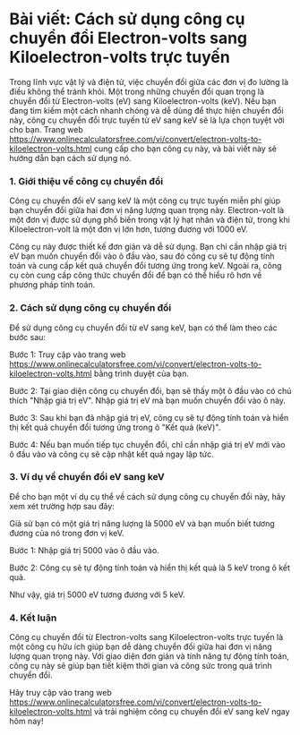 Bài viết: Cách sử dụng công cụ chuyển đổi Electron-volts sang Kiloelectron-volts trực tuyến
===========================================================================================

Trong lĩnh vực vật lý và điện tử, việc chuyển đổi giữa các đơn vị đo lường là điều không thể tránh khỏi. Một trong những chuyển đổi quan trọng là chuyển đổi từ Electron-volts (eV) sang Kiloelectron-volts (keV). Nếu bạn đang tìm kiếm một cách nhanh chóng và dễ dùng để thực hiện chuyển đổi này, công cụ chuyển đổi trực tuyến từ eV sang keV sẽ là lựa chọn tuyệt vời cho bạn. Trang web <https://www.onlinecalculatorsfree.com/vi/convert/electron-volts-to-kiloelectron-volts.html> cung cấp cho bạn công cụ này, và bài viết này sẽ hướng dẫn bạn cách sử dụng nó.

### 1. Giới thiệu về công cụ chuyển đổi

Công cụ chuyển đổi eV sang keV là một công cụ trực tuyến miễn phí giúp bạn chuyển đổi giữa hai đơn vị năng lượng quan trọng này. Electron-volt là một đơn vị được sử dụng phổ biến trong vật lý hạt nhân và điện tử, trong khi Kiloelectron-volt là một đơn vị lớn hơn, tương đương với 1000 eV.

Công cụ này được thiết kế đơn giản và dễ sử dụng. Bạn chỉ cần nhập giá trị eV bạn muốn chuyển đổi vào ô đầu vào, sau đó công cụ sẽ tự động tính toán và cung cấp kết quả chuyển đổi tương ứng trong keV. Ngoài ra, công cụ còn cung cấp công thức chuyển đổi để bạn có thể hiểu rõ hơn về phương pháp tính toán.

### 2. Cách sử dụng công cụ chuyển đổi

Để sử dụng công cụ chuyển đổi từ eV sang keV, bạn có thể làm theo các bước sau:

Bước 1: Truy cập vào trang web <https://www.onlinecalculatorsfree.com/vi/convert/electron-volts-to-kiloelectron-volts.html> bằng trình duyệt của bạn.

Bước 2: Tại giao diện công cụ chuyển đổi, bạn sẽ thấy một ô đầu vào có chú thích "Nhập giá trị eV". Nhập giá trị eV mà bạn muốn chuyển đổi vào ô này.

Bước 3: Sau khi bạn đã nhập giá trị eV, công cụ sẽ tự động tính toán và hiển thị kết quả chuyển đổi tương ứng trong ô "Kết quả (keV)".

Bước 4: Nếu bạn muốn tiếp tục chuyển đổi, chỉ cần nhập giá trị eV mới vào ô đầu vào và công cụ sẽ cập nhật kết quả ngay lập tức.

### 3. Ví dụ về chuyển đổi eV sang keV

Để cho bạn một ví dụ cụ thể về cách sử dụng công cụ chuyển đổi này, hãy xem xét trường hợp sau đây:

Giả sử bạn có một giá trị năng lượng là 5000 eV và bạn muốn biết tương đương của nó trong đơn vị keV.

Bước 1: Nhập giá trị 5000 vào ô đầu vào.

Bước 2: Công cụ sẽ tự động tính toán và hiển thị kết quả là 5 keV trong ô kết quả.

Như vậy, giá trị 5000 eV tương đương với 5 keV.

### 4. Kết luận

Công cụ chuyển đổi từ Electron-volts sang Kiloelectron-volts trực tuyến là một công cụ hữu ích giúp bạn dễ dàng chuyển đổi giữa hai đơn vị năng lượng quan trọng này. Với giao diện đơn giản và tính năng tự động tính toán, công cụ này sẽ giúp bạn tiết kiệm thời gian và công sức trong quá trình chuyển đổi.

Hãy truy cập vào trang web <https://www.onlinecalculatorsfree.com/vi/convert/electron-volts-to-kiloelectron-volts.html> và trải nghiệm công cụ chuyển đổi eV sang keV ngay hôm nay!